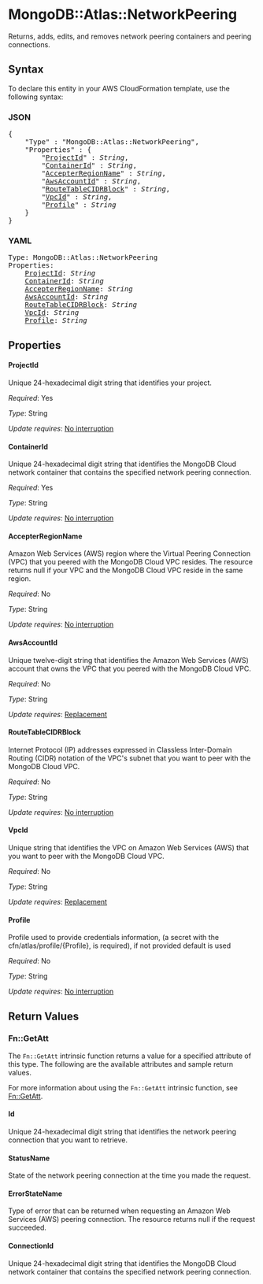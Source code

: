 # MongoDB::Atlas::NetworkPeering

Returns, adds, edits, and removes network peering containers and peering connections.

## Syntax

To declare this entity in your AWS CloudFormation template, use the following syntax:

### JSON

<pre>
{
    "Type" : "MongoDB::Atlas::NetworkPeering",
    "Properties" : {
        "<a href="#projectid" title="ProjectId">ProjectId</a>" : <i>String</i>,
        "<a href="#containerid" title="ContainerId">ContainerId</a>" : <i>String</i>,
        "<a href="#accepterregionname" title="AccepterRegionName">AccepterRegionName</a>" : <i>String</i>,
        "<a href="#awsaccountid" title="AwsAccountId">AwsAccountId</a>" : <i>String</i>,
        "<a href="#routetablecidrblock" title="RouteTableCIDRBlock">RouteTableCIDRBlock</a>" : <i>String</i>,
        "<a href="#vpcid" title="VpcId">VpcId</a>" : <i>String</i>,
        "<a href="#profile" title="Profile">Profile</a>" : <i>String</i>
    }
}
</pre>

### YAML

<pre>
Type: MongoDB::Atlas::NetworkPeering
Properties:
    <a href="#projectid" title="ProjectId">ProjectId</a>: <i>String</i>
    <a href="#containerid" title="ContainerId">ContainerId</a>: <i>String</i>
    <a href="#accepterregionname" title="AccepterRegionName">AccepterRegionName</a>: <i>String</i>
    <a href="#awsaccountid" title="AwsAccountId">AwsAccountId</a>: <i>String</i>
    <a href="#routetablecidrblock" title="RouteTableCIDRBlock">RouteTableCIDRBlock</a>: <i>String</i>
    <a href="#vpcid" title="VpcId">VpcId</a>: <i>String</i>
    <a href="#profile" title="Profile">Profile</a>: <i>String</i>
</pre>

## Properties

#### ProjectId

Unique 24-hexadecimal digit string that identifies your project.

_Required_: Yes

_Type_: String

_Update requires_: [No interruption](https://docs.aws.amazon.com/AWSCloudFormation/latest/UserGuide/using-cfn-updating-stacks-update-behaviors.html#update-no-interrupt)

#### ContainerId

Unique 24-hexadecimal digit string that identifies the MongoDB Cloud network container that contains the specified network peering connection.

_Required_: Yes

_Type_: String

_Update requires_: [No interruption](https://docs.aws.amazon.com/AWSCloudFormation/latest/UserGuide/using-cfn-updating-stacks-update-behaviors.html#update-no-interrupt)

#### AccepterRegionName

Amazon Web Services (AWS) region where the Virtual Peering Connection (VPC) that you peered with the MongoDB Cloud VPC resides. The resource returns null if your VPC and the MongoDB Cloud VPC reside in the same region.

_Required_: No

_Type_: String

_Update requires_: [No interruption](https://docs.aws.amazon.com/AWSCloudFormation/latest/UserGuide/using-cfn-updating-stacks-update-behaviors.html#update-no-interrupt)

#### AwsAccountId

Unique twelve-digit string that identifies the Amazon Web Services (AWS) account that owns the VPC that you peered with the MongoDB Cloud VPC.

_Required_: No

_Type_: String

_Update requires_: [Replacement](https://docs.aws.amazon.com/AWSCloudFormation/latest/UserGuide/using-cfn-updating-stacks-update-behaviors.html#update-replacement)

#### RouteTableCIDRBlock

Internet Protocol (IP) addresses expressed in Classless Inter-Domain Routing (CIDR) notation of the VPC's subnet that you want to peer with the MongoDB Cloud VPC.

_Required_: No

_Type_: String

_Update requires_: [No interruption](https://docs.aws.amazon.com/AWSCloudFormation/latest/UserGuide/using-cfn-updating-stacks-update-behaviors.html#update-no-interrupt)

#### VpcId

Unique string that identifies the VPC on Amazon Web Services (AWS) that you want to peer with the MongoDB Cloud VPC.

_Required_: No

_Type_: String

_Update requires_: [Replacement](https://docs.aws.amazon.com/AWSCloudFormation/latest/UserGuide/using-cfn-updating-stacks-update-behaviors.html#update-replacement)

#### Profile

Profile used to provide credentials information, (a secret with the cfn/atlas/profile/{Profile}, is required), if not provided default is used

_Required_: No

_Type_: String

_Update requires_: [No interruption](https://docs.aws.amazon.com/AWSCloudFormation/latest/UserGuide/using-cfn-updating-stacks-update-behaviors.html#update-no-interrupt)

## Return Values

### Fn::GetAtt

The `Fn::GetAtt` intrinsic function returns a value for a specified attribute of this type. The following are the available attributes and sample return values.

For more information about using the `Fn::GetAtt` intrinsic function, see [Fn::GetAtt](https://docs.aws.amazon.com/AWSCloudFormation/latest/UserGuide/intrinsic-function-reference-getatt.html).

#### Id

Unique 24-hexadecimal digit string that identifies the network peering connection that you want to retrieve.

#### StatusName

State of the network peering connection at the time you made the request.

#### ErrorStateName

Type of error that can be returned when requesting an Amazon Web Services (AWS) peering connection. The resource returns null if the request succeeded.

#### ConnectionId

Unique 24-hexadecimal digit string that identifies the MongoDB Cloud network container that contains the specified network peering connection.

